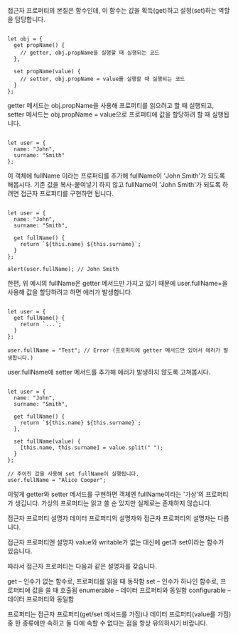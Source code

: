 접근자 프로퍼티의 본질은 함수인데, 이 함수는 값을 획득(get)하고 설정(set)하는 역할을 담당합니다.

```

let obj = {
  get propName() {
    // getter, obj.propName을 실행할 때 실행되는 코드
  },

  set propName(value) {
    // setter, obj.propName = value를 실행할 때 실행되는 코드
  }
};

```

getter 메서드는 obj.propName을 사용해 프로퍼티를 읽으려고 할 때 실행되고, setter 메서드는 obj.propName = value으로 프로퍼티에 값을 할당하려 할 때 실행됩니다.

```

let user = {
  name: "John",
  surname: "Smith"
};

```

이 객체에 fullName 이라는 프로퍼티를 추가해 fullName이 'John Smith'가 되도록 해봅시다. 기존 값을 복사-붙여넣기 하지 않고 fullName이 'John Smith'가 되도록 하려면 접근자 프로퍼티를 구현하면 됩니다.

```

let user = {
  name: "John",
  surname: "Smith",

  get fullName() {
    return `${this.name} ${this.surname}`;
  }
};

alert(user.fullName); // John Smith

```

한편, 위 예시의 fullName은 getter 메서드만 가지고 있기 때문에 user.fullName=을 사용해 값을 할당하려고 하면 에러가 발생합니다.

```

let user = {
  get fullName() {
    return `...`;
  }
};

user.fullName = "Test"; // Error (프로퍼티에 getter 메서드만 있어서 에러가 발생합니다.)

```

user.fullName에 setter 메서드를 추가해 에러가 발생하지 않도록 고쳐봅시다.

```

let user = {
  name: "John",
  surname: "Smith",

  get fullName() {
    return `${this.name} ${this.surname}`;
  },

  set fullName(value) {
    [this.name, this.surname] = value.split(" ");
  }
};

// 주어진 값을 사용해 set fullName이 실행됩니다.
user.fullName = "Alice Cooper";

```

이렇게 getter와 setter 메서드를 구현하면 객체엔 fullName이라는 '가상’의 프로퍼티가 생깁니다. 가상의 프로퍼티는 읽고 쓸 순 있지만 실제로는 존재하지 않습니다.

접근자 프로퍼티 설명자
데이터 프로퍼티의 설명자와 접근자 프로퍼티의 설명자는 다릅니다.

접근자 프로퍼티엔 설명자 value와 writable가 없는 대신에 get과 set이라는 함수가 있습니다.

따라서 접근자 프로퍼티는 다음과 같은 설명자를 갖습니다.

get – 인수가 없는 함수로, 프로퍼티를 읽을 때 동작함
set – 인수가 하나인 함수로, 프로퍼티에 값을 쓸 때 호출됨
enumerable – 데이터 프로퍼티와 동일함
configurable – 데이터 프로퍼티와 동일함

프로퍼티는 접근자 프로퍼티(get/set 메서드를 가짐)나 데이터 프로퍼티(value를 가짐) 중 한 종류에만 속하고 둘 다에 속할 수 없다는 점을 항상 유의하시기 바랍니다.

